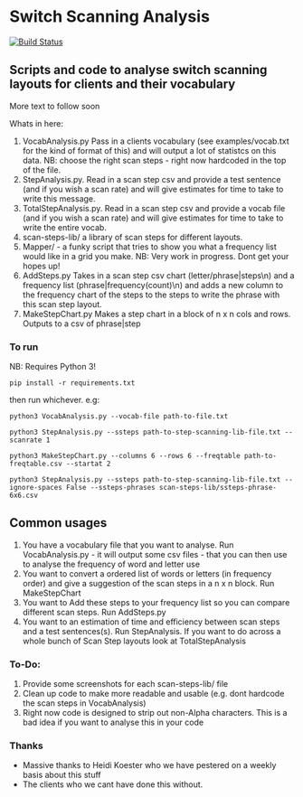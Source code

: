 # Switch Scanning Analysis

[![Build Status](https://travis-ci.org/ACECentre/SwitchFrequencyAnalysis.svg?branch=master)](https://travis-ci.org/ACECentre/SwitchFrequencyAnalysis)

## Scripts and code to analyse switch scanning layouts for clients and their vocabulary

More text to follow soon

Whats in here:

1. VocabAnalysis.py Pass in a clients vocabulary (see examples/vocab.txt for the kind of format of this) and will output a lot of statistcs on this data. NB: choose the right scan steps - right now hardcoded in the top of the file. 
2. StepAnalysis.py. Read in a scan step csv and provide a test sentence (and if you wish a scan rate) and will give estimates for time to take to write this message.
3. TotalStepAnalysis.py. Read in a scan step csv and provide a vocab file (and if you wish a scan rate) and will give estimates for time to take to write the entire vocab.
4. scan-steps-lib/ a library of scan steps for different layouts. 
5. Mapper/ - a funky script that tries to show you what a frequency list would like in a grid you make. NB: Very work in progress. Dont get your hopes up! 
6. AddSteps.py Takes in a scan step csv chart (letter/phrase|steps\n) and a frequency list (phrase|frequency(count)\n) and adds a new column to the frequency chart of the steps to the steps to write the phrase with this scan step layout.
7. MakeStepChart.py Makes a step chart in a block of n x n cols and rows. Outputs to a csv of phrase|step

### To run

NB: Requires Python 3!

`pip install -r requirements.txt`

then run whichever. e.g:

`python3 VocabAnalysis.py --vocab-file path-to-file.txt`

`python3 StepAnalysis.py --ssteps path-to-step-scanning-lib-file.txt --scanrate 1`

`python3 MakeStepChart.py --columns 6 --rows 6 --freqtable path-to-freqtable.csv --startat 2`

`python3 StepAnalysis.py --ssteps path-to-step-scanning-lib-file.txt --ignore-spaces False --ssteps-phrases scan-steps-lib/ssteps-phrase-6x6.csv `


## Common usages

1. You have a vocabulary file that you want to analyse. Run VocabAnalysis.py - it will output some csv files - that you can then use to analyse the frequency of word and letter use
2. You want to convert a ordered list of words or letters (in frequency order) and give a suggestion of the scan steps in a n x n block. Run MakeStepChart 
3. You want to Add these steps to your frequency list so you can compare different scan steps. Run AddSteps.py
4. You want to an estimation of time and efficiency between scan steps and a test sentences(s). Run StepAnalysis. If you want to do across a whole bunch of Scan Step layouts look at TotalStepAnalysis


### To-Do:

1. Provide some screenshots for each scan-steps-lib/ file
2. Clean up code to make more readable and usable (e.g. dont hardcode the scan steps in VocabAnalysis)
3. Right now code is designed to strip out non-Alpha characters. This is a bad idea if you want to analyse this in your code


### Thanks

- Massive thanks to Heidi Koester who we have pestered on a weekly basis about this stuff 
- The clients who we cant have done this without. 



